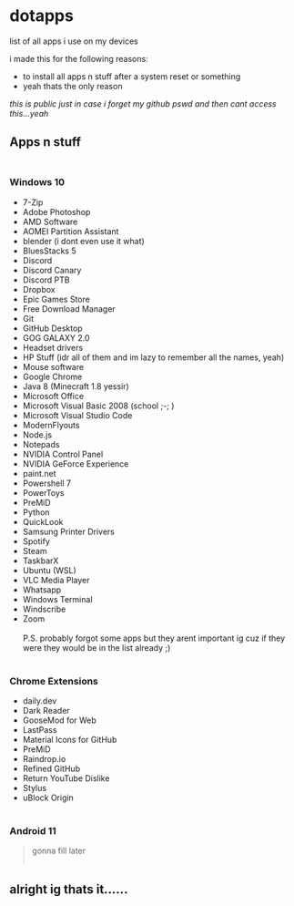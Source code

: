 # dotapps
list of all apps i use on my devices

i made this for the following reasons:

- to install all apps n stuff after a system reset or something
- yeah thats the only reason

*this is public just in case i forget my github pswd and then cant access this...yeah*

## Apps n stuff <br><br>
### Windows 10 <br>
- 7-Zip
- Adobe Photoshop
- AMD Software 
- AOMEI Partition Assistant
- blender (i dont even use it what)
- BluesStacks 5
- Discord
- Discord Canary
- Discord PTB
- Dropbox
- Epic Games Store
- Free Download Manager
- Git
- GitHub Desktop
- GOG GALAXY 2.0
- Headset drivers
- HP Stuff (idr all of them and im lazy to remember all the names, yeah)
- Mouse software 
- Google Chrome
- Java 8 (Minecraft 1.8 yessir)
- Microsoft Office
- Microsoft Visual Basic 2008 (school ;-; )
- Microsoft Visual Studio Code
- ModernFlyouts
- Node.js
- Notepads
- NVIDIA Control Panel 
- NVIDIA GeForce Experience 
- paint.net
- Powershell 7
- PowerToys
- PreMiD
- Python
- QuickLook
- Samsung Printer Drivers
- Spotify
- Steam
- TaskbarX
- Ubuntu (WSL)
- VLC Media Player
- Whatsapp
- Windows Terminal
- Windscribe
- Zoom <br><br>
P.S. probably forgot some apps but they arent important ig cuz if they were they would be in the list already ;)
<br><br>
### Chrome Extensions
- daily.dev
- Dark Reader
- GooseMod for Web
- LastPass
- Material Icons for GitHub
- PreMiD
- Raindrop.io
- Refined GitHub
- Return YouTube Dislike
- Stylus
- uBlock Origin
<br><br>
### Android 11

> gonna fill later
<br><br>


## alright ig thats it......


